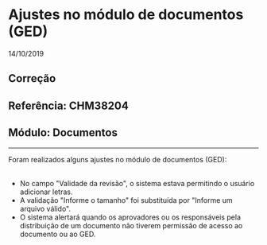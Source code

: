 # Ajustes no módulo de documentos (GED)
14/10/2019
## Correção
## Referência: CHM38204
## Módulo: Documentos
***

Foram realizados alguns ajustes no módulo de documentos (GED):
<br /><br />

* No campo "Validade da revisão", o sistema estava permitindo o usuário adicionar letras. <br />
* A validação "Informe o tamanho" foi substituída por "Informe um arquivo válido". <br />
* O sistema alertará quando os aprovadores ou os responsáveis pela distribuição de um documento não tiverem permissão de acesso ao documento ou ao GED.

